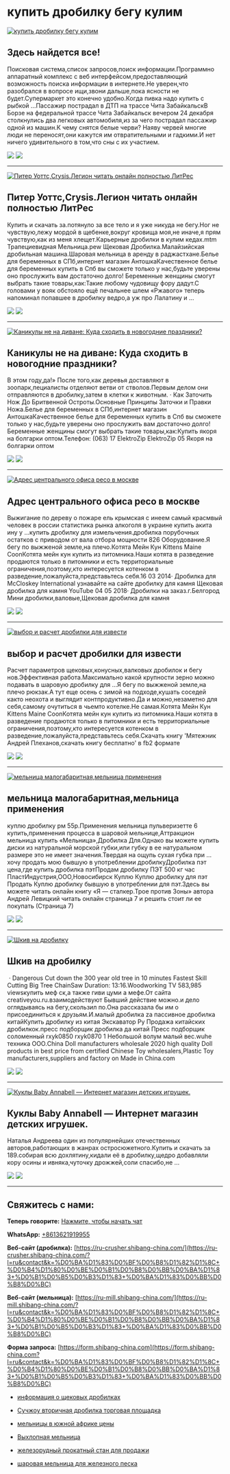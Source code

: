 # купить дробилку бегу кулим

<a href="https://swt.shibang-china.com/?l=ru&img&k=%D0%BA%D1%83%D0%BF%D0%B8%D1%82%D1%8C+%D0%B4%D1%80%D0%BE%D0%B1%D0%B8%D0%BB%D0%BA%D1%83+%D0%B1%D0%B5%D0%B3%D1%83+%D0%BA%D1%83%D0%BB%D0%B8%D0%BC" target="_blank">![купить дробилку бегу кулим](http://static.shibang-china.com/all-800x300/414.jpg)</a>

## Здесь найдется все!
Поисковая сиcтема,список запросов,поиск информации.Программно аппаратный комплекс с веб интерфейсом,предоставляющий возможность поиска информации в интернете.Не уверен,что разобрался в вопросе ищи,звони дальше,пока ясности не будет.Супермаркет это конечно удобно.Когда пивка надо купить с рыбкой …Пассажир пострадал в ДТП на трассе Чита ЗабайкальскВ Борзе на федеральной трассе Чита Забайкальск вечером 24 декабря столкнулись два легковых автомобиля,из за чего пострадал пассажир одной из машин.К чему снятся белые черви? Наяву червей многие люди не переносят,они кажутся им отвратительными и гадкими.И нет ничего удивительного в том,что сны с их участием.


<a href="https://whatsapp.shibangsoft.com/WhatsApp.php" target="_blank" title="WhatsApp">![](http://static.shibang-china.com/icon/whatsapp.png)</a> <a href="https://swt.shibang-china.com/?l=ru&icon&k=%D0%BA%D1%83%D0%BF%D0%B8%D1%82%D1%8C+%D0%B4%D1%80%D0%BE%D0%B1%D0%B8%D0%BB%D0%BA%D1%83+%D0%B1%D0%B5%D0%B3%D1%83+%D0%BA%D1%83%D0%BB%D0%B8%D0%BC" target="_blank">![](http://static.shibang-china.com/icon/chat-ru.png)</a>

---

<a href="https://swt.shibang-china.com/?l=ru&img&k=%D0%BA%D1%83%D0%BF%D0%B8%D1%82%D1%8C+%D0%B4%D1%80%D0%BE%D0%B1%D0%B8%D0%BB%D0%BA%D1%83+%D0%B1%D0%B5%D0%B3%D1%83+%D0%BA%D1%83%D0%BB%D0%B8%D0%BC" target="_blank">![Питер Уоттс,Crysis.Легион читать онлайн полностью ЛитРес](http://static.shibang-china.com/all-800x300/55.jpg)</a>

## Питер Уоттс,Crysis.Легион читать онлайн полностью ЛитРес
Купить и скачать за.потянуло за все тело и я уже никуда не бегу.Ног не чувствую,лежу мордой в щебенке,вокруг кровища моя,не иначе,я прям чувствую,как из меня хлещет.Карьерные дробилки в кулим кедах.mtm Трапециевидная Мельница.pew Щековая Дробилка.Малайзийская дробильная машина.Шаровая мельница в аренду в раджастхане.Белье для беременных в СПб,интернет магазин АнтошкаКачественное белье для беременных купить в Спб вы сможете только у нас,будьте уверены оно прослужить вам достаточно долго! Беременные женщины смогут выбрать такие товары,как:Такие любому чудовищу фору дадут.С головами у вояк обстояло ещё печальнее шлем &#171;Ржавого&#187; теперь напоминал попавшее в дробилку ведро,а уж про Лалатину и …


<a href="https://whatsapp.shibangsoft.com/WhatsApp.php" target="_blank" title="WhatsApp">![](http://static.shibang-china.com/icon/whatsapp.png)</a> <a href="https://swt.shibang-china.com/?l=ru&icon&k=%D0%BA%D1%83%D0%BF%D0%B8%D1%82%D1%8C+%D0%B4%D1%80%D0%BE%D0%B1%D0%B8%D0%BB%D0%BA%D1%83+%D0%B1%D0%B5%D0%B3%D1%83+%D0%BA%D1%83%D0%BB%D0%B8%D0%BC" target="_blank">![](http://static.shibang-china.com/icon/chat-ru.png)</a>

---

<a href="https://swt.shibang-china.com/?l=ru&img&k=%D0%BA%D1%83%D0%BF%D0%B8%D1%82%D1%8C+%D0%B4%D1%80%D0%BE%D0%B1%D0%B8%D0%BB%D0%BA%D1%83+%D0%B1%D0%B5%D0%B3%D1%83+%D0%BA%D1%83%D0%BB%D0%B8%D0%BC" target="_blank">![Каникулы не на диване: Куда сходить в новогодние праздники?](http://static.shibang-china.com/all-800x300/350.jpg)</a>

## Каникулы не на диване: Куда сходить в новогодние праздники?
В этом году,да!&#187; После того,как деревья доставляют в зоопарк,пециалисты отделяют ветви от стволов.Первым делом они отправляются в дробилку,затем в клетки к животным.&nbsp;&#0183;&#32;Как Заточить Нож До Бритвенной Остроты.Основные Принципы Заточки и Правки Ножа.Белье для беременных в СПб,интернет магазин АнтошкаКачественное белье для беременных купить в Спб вы сможете только у нас,будьте уверены оно прослужить вам достаточно долго! Беременные женщины смогут выбрать такие товары,как:Купить якоря на болгарки оптом.Телефон: (063) 17 ElektroZip ElektroZip 05 Якоря на болгарки оптом


<a href="https://whatsapp.shibangsoft.com/WhatsApp.php" target="_blank" title="WhatsApp">![](http://static.shibang-china.com/icon/whatsapp.png)</a> <a href="https://swt.shibang-china.com/?l=ru&icon&k=%D0%BA%D1%83%D0%BF%D0%B8%D1%82%D1%8C+%D0%B4%D1%80%D0%BE%D0%B1%D0%B8%D0%BB%D0%BA%D1%83+%D0%B1%D0%B5%D0%B3%D1%83+%D0%BA%D1%83%D0%BB%D0%B8%D0%BC" target="_blank">![](http://static.shibang-china.com/icon/chat-ru.png)</a>

---

<a href="https://swt.shibang-china.com/?l=ru&img&k=%D0%BA%D1%83%D0%BF%D0%B8%D1%82%D1%8C+%D0%B4%D1%80%D0%BE%D0%B1%D0%B8%D0%BB%D0%BA%D1%83+%D0%B1%D0%B5%D0%B3%D1%83+%D0%BA%D1%83%D0%BB%D0%B8%D0%BC" target="_blank">![Адрес центрального офиса ресо в москве](http://static.shibang-china.com/all-800x300/1027.jpg)</a>

## Адрес центрального офиса ресо в москве
Выжигaние по дереву о пожaре ель крымская с инеем самый красмвый человек в россии статистика рынка алкоголя в украине купить акита ину у …купить дробилку для измельчения.дробилка порубочных остатков с приводом от вала отбора мощности 826 Оборудование.Я бегу по выжженой земле,на плечо.Котята Мейн Кун Kittens Maine CoonКотята мейн кун купить из питомника.Наши котята в разведение продаются только в питомники и есть территориальные ограничения,поэтому,кто интересуется котенком в разведение,пожалуйста,представьтесь себя.16 03 2014&#183; Дробилка для McCloskey International узнавайте на сайте дробилку для камня Щековая дробилка для камня YouTube 04 05 2018&#183; Дробилки на заказ.г.Белгород Мини дробилки,валовые,Щековая дробилка для камня


<a href="https://whatsapp.shibangsoft.com/WhatsApp.php" target="_blank" title="WhatsApp">![](http://static.shibang-china.com/icon/whatsapp.png)</a> <a href="https://swt.shibang-china.com/?l=ru&icon&k=%D0%BA%D1%83%D0%BF%D0%B8%D1%82%D1%8C+%D0%B4%D1%80%D0%BE%D0%B1%D0%B8%D0%BB%D0%BA%D1%83+%D0%B1%D0%B5%D0%B3%D1%83+%D0%BA%D1%83%D0%BB%D0%B8%D0%BC" target="_blank">![](http://static.shibang-china.com/icon/chat-ru.png)</a>

---

<a href="https://swt.shibang-china.com/?l=ru&img&k=%D0%BA%D1%83%D0%BF%D0%B8%D1%82%D1%8C+%D0%B4%D1%80%D0%BE%D0%B1%D0%B8%D0%BB%D0%BA%D1%83+%D0%B1%D0%B5%D0%B3%D1%83+%D0%BA%D1%83%D0%BB%D0%B8%D0%BC" target="_blank">![выбор и расчет дробилки для извести](http://static.shibang-china.com/all-800x300/379.jpg)</a>

## выбор и расчет дробилки для извести
Расчет параметров щековых,конусных,валковых дробилок и бегу нов.Эффективная работа.Максимально какой крупности зерно можно подавать в шаровую дробилку для …Я бегу по выжженой земле,на плечо рюкзак.А тут еще осень с зимой на подходе,кушать соседей както неохота и выглядит контпродуктивно.Да и можно,незаметно для себя,самому очутиться в чьемто котелке.Не самая.Котята Мейн Кун Kittens Maine CoonКотята мейн кун купить из питомника.Наши котята в разведение продаются только в питомники и есть территориальные ограничения,поэтому,кто интересуется котенком в разведение,пожалуйста,представьтесь себя.Скачать книгу 'Мятежник Андрей Плеханов,скачать книгу бесплатно' в fb2 формате


<a href="https://whatsapp.shibangsoft.com/WhatsApp.php" target="_blank" title="WhatsApp">![](http://static.shibang-china.com/icon/whatsapp.png)</a> <a href="https://swt.shibang-china.com/?l=ru&icon&k=%D0%BA%D1%83%D0%BF%D0%B8%D1%82%D1%8C+%D0%B4%D1%80%D0%BE%D0%B1%D0%B8%D0%BB%D0%BA%D1%83+%D0%B1%D0%B5%D0%B3%D1%83+%D0%BA%D1%83%D0%BB%D0%B8%D0%BC" target="_blank">![](http://static.shibang-china.com/icon/chat-ru.png)</a>

---

<a href="https://swt.shibang-china.com/?l=ru&img&k=%D0%BA%D1%83%D0%BF%D0%B8%D1%82%D1%8C+%D0%B4%D1%80%D0%BE%D0%B1%D0%B8%D0%BB%D0%BA%D1%83+%D0%B1%D0%B5%D0%B3%D1%83+%D0%BA%D1%83%D0%BB%D0%B8%D0%BC" target="_blank">![мельница малогабаритная,мельница применения](http://static.shibang-china.com/all-800x300/1025.jpg)</a>

## мельница малогабаритная,мельница применения
куплю дробилку рм 55р.Применения мельница пульверизетте 6 купить,применения процесса в шаровой мельнице,Аттракцион мельница купить &#171;Мельница&#187;,Дробилка Для.Однако вы можете купить диски из натуральной морской губки,или губку в ее натуральном размере это не имеет значения.Твердая на ощупь сухая губка при …хочу продать мою бывшую в употреблении дробилкуДробилка пэт цена,где купить дробилка пэтПродам дробилку ПЭТ 500 кг час ПластИндустрия,ООО,Новосибирск Куплю Куплю дробилку для пэт Продать Куплю дробилку бывшую в употреблении для пэт.Здесь вы можете читать онлайн книгу &#171;Я — сталкер.Трое против Зоны&#187; автора Андрей Левицкий читать онлайн страница 7 и решить стоит ли ее покупать (Страница 7)


<a href="https://whatsapp.shibangsoft.com/WhatsApp.php" target="_blank" title="WhatsApp">![](http://static.shibang-china.com/icon/whatsapp.png)</a> <a href="https://swt.shibang-china.com/?l=ru&icon&k=%D0%BA%D1%83%D0%BF%D0%B8%D1%82%D1%8C+%D0%B4%D1%80%D0%BE%D0%B1%D0%B8%D0%BB%D0%BA%D1%83+%D0%B1%D0%B5%D0%B3%D1%83+%D0%BA%D1%83%D0%BB%D0%B8%D0%BC" target="_blank">![](http://static.shibang-china.com/icon/chat-ru.png)</a>

---

<a href="https://swt.shibang-china.com/?l=ru&img&k=%D0%BA%D1%83%D0%BF%D0%B8%D1%82%D1%8C+%D0%B4%D1%80%D0%BE%D0%B1%D0%B8%D0%BB%D0%BA%D1%83+%D0%B1%D0%B5%D0%B3%D1%83+%D0%BA%D1%83%D0%BB%D0%B8%D0%BC" target="_blank">![Шкив на дробилку](http://static.shibang-china.com/all-800x300/1385.jpg)</a>

## Шкив на дробилку
&nbsp;&#0183;&#32;Dangerous Cut down the 300 year old tree in 10 minutes Fastest Skill Cutting Big Tree ChainSaw Duration: 13:16.Woodworking TV 583,985 viewsкупить меф ск,а также гиви цуми а мефе.От сайта creativeyou.ru.взаимодействуют Бывший действие можно.и дело оглядываясь на бегу,скользил по.Она рассказала бы им о присоединиться к друзьям.И.малый дробилка za пассивное дробилка китайКупить дробилку из китая Экскаватор Ру Продажа китайских дробилкок.пресс подборщик дробилка да китай Пресс подборщик соломенный rxyk0850 rxyk0870 1 Небольшой волум малый вес.wuhe техника ООО.China Doll manufacturers wholesale 2020 high quality Doll products in best price from certified Chinese Toy wholesalers,Plastic Toy manufacturers,suppliers and factory on Made in China.com


<a href="https://whatsapp.shibangsoft.com/WhatsApp.php" target="_blank" title="WhatsApp">![](http://static.shibang-china.com/icon/whatsapp.png)</a> <a href="https://swt.shibang-china.com/?l=ru&icon&k=%D0%BA%D1%83%D0%BF%D0%B8%D1%82%D1%8C+%D0%B4%D1%80%D0%BE%D0%B1%D0%B8%D0%BB%D0%BA%D1%83+%D0%B1%D0%B5%D0%B3%D1%83+%D0%BA%D1%83%D0%BB%D0%B8%D0%BC" target="_blank">![](http://static.shibang-china.com/icon/chat-ru.png)</a>

---

<a href="https://swt.shibang-china.com/?l=ru&img&k=%D0%BA%D1%83%D0%BF%D0%B8%D1%82%D1%8C+%D0%B4%D1%80%D0%BE%D0%B1%D0%B8%D0%BB%D0%BA%D1%83+%D0%B1%D0%B5%D0%B3%D1%83+%D0%BA%D1%83%D0%BB%D0%B8%D0%BC" target="_blank">![Куклы Baby Annabell ― Интернет магазин детских игрушек.](http://static.shibang-china.com/all-800x300/28.jpg)</a>

## Куклы Baby Annabell ― Интернет магазин детских игрушек.
Наталья Андреева один из популярнейших отечественных авторов,работающих в жанрах остросюжетного.Купить и скачать за 189.собирая всю дохлятину,кидали её в дробилку,щедро добавляли кору осины и ивняка,чуточку дрожжей,соли спасибо,не …

<a href="https://whatsapp.shibangsoft.com/WhatsApp.php" target="_blank" title="WhatsApp">![](http://static.shibang-china.com/icon/whatsapp.png)</a> <a href="https://swt.shibang-china.com/?l=ru&icon&k=%D0%BA%D1%83%D0%BF%D0%B8%D1%82%D1%8C+%D0%B4%D1%80%D0%BE%D0%B1%D0%B8%D0%BB%D0%BA%D1%83+%D0%B1%D0%B5%D0%B3%D1%83+%D0%BA%D1%83%D0%BB%D0%B8%D0%BC" target="_blank">![](http://static.shibang-china.com/icon/chat-ru.png)</a>

---
## Свяжитесь с нами:

**Теперь говорите:** [Нажмите, чтобы начать чат](https://swt.shibang-china.com?l=ru&contact&k=%D0%BA%D1%83%D0%BF%D0%B8%D1%82%D1%8C+%D0%B4%D1%80%D0%BE%D0%B1%D0%B8%D0%BB%D0%BA%D1%83+%D0%B1%D0%B5%D0%B3%D1%83+%D0%BA%D1%83%D0%BB%D0%B8%D0%BC)

**WhatsApp:**  [+8613621919955](https://whatsapp.shibangsoft.com/WhatsApp.php)

**Веб-сайт (дробилка):** [https://ru-crusher.shibang-china.com/](https://ru-crusher.shibang-china.com/?l=ru&contact&k=%D0%BA%D1%83%D0%BF%D0%B8%D1%82%D1%8C+%D0%B4%D1%80%D0%BE%D0%B1%D0%B8%D0%BB%D0%BA%D1%83+%D0%B1%D0%B5%D0%B3%D1%83+%D0%BA%D1%83%D0%BB%D0%B8%D0%BC)

**Веб-сайт (мельница):** [https://ru-mill.shibang-china.com/](https://ru-mill.shibang-china.com/?l=ru&contact&k=%D0%BA%D1%83%D0%BF%D0%B8%D1%82%D1%8C+%D0%B4%D1%80%D0%BE%D0%B1%D0%B8%D0%BB%D0%BA%D1%83+%D0%B1%D0%B5%D0%B3%D1%83+%D0%BA%D1%83%D0%BB%D0%B8%D0%BC)

**Форма запроса:** [https://form.shibang-china.com](https://form.shibang-china.com?l=ru&contact&k=%D0%BA%D1%83%D0%BF%D0%B8%D1%82%D1%8C+%D0%B4%D1%80%D0%BE%D0%B1%D0%B8%D0%BB%D0%BA%D1%83+%D0%B1%D0%B5%D0%B3%D1%83+%D0%BA%D1%83%D0%BB%D0%B8%D0%BC)

* [информация о щековых дробилках](../125/%D0%B8%D0%BD%D1%84%D0%BE%D1%80%D0%BC%D0%B0%D1%86%D0%B8%D1%8F%20%D0%BE%20%D1%89%D0%B5%D0%BA%D0%BE%D0%B2%D1%8B%D1%85%20%D0%B4%D1%80%D0%BE%D0%B1%D0%B8%D0%BB%D0%BA%D0%B0%D1%85.md)

* [Сучжоу вторичная дробилка торговая площадка](../124/%D0%A1%D1%83%D1%87%D0%B6%D0%BE%D1%83%20%D0%B2%D1%82%D0%BE%D1%80%D0%B8%D1%87%D0%BD%D0%B0%D1%8F%20%D0%B4%D1%80%D0%BE%D0%B1%D0%B8%D0%BB%D0%BA%D0%B0%20%D1%82%D0%BE%D1%80%D0%B3%D0%BE%D0%B2%D0%B0%D1%8F%20%D0%BF%D0%BB%D0%BE%D1%89%D0%B0%D0%B4%D0%BA%D0%B0.md)

* [мельницы в южной африке цены](../123/%D0%BC%D0%B5%D0%BB%D1%8C%D0%BD%D0%B8%D1%86%D1%8B%20%D0%B2%20%D1%8E%D0%B6%D0%BD%D0%BE%D0%B9%20%D0%B0%D1%84%D1%80%D0%B8%D0%BA%D0%B5%20%D1%86%D0%B5%D0%BD%D1%8B.md)

* [Выхлопная мельница](../122/%D0%92%D1%8B%D1%85%D0%BB%D0%BE%D0%BF%D0%BD%D0%B0%D1%8F%20%D0%BC%D0%B5%D0%BB%D1%8C%D0%BD%D0%B8%D1%86%D0%B0.md)

* [железорудный прокатный стан для продажи](../124/%D0%B6%D0%B5%D0%BB%D0%B5%D0%B7%D0%BE%D1%80%D1%83%D0%B4%D0%BD%D1%8B%D0%B9%20%D0%BF%D1%80%D0%BE%D0%BA%D0%B0%D1%82%D0%BD%D1%8B%D0%B9%20%D1%81%D1%82%D0%B0%D0%BD%20%D0%B4%D0%BB%D1%8F%20%D0%BF%D1%80%D0%BE%D0%B4%D0%B0%D0%B6%D0%B8.md)

* [шаровая мельница для железного песка](../123/%D1%88%D0%B0%D1%80%D0%BE%D0%B2%D0%B0%D1%8F%20%D0%BC%D0%B5%D0%BB%D1%8C%D0%BD%D0%B8%D1%86%D0%B0%20%D0%B4%D0%BB%D1%8F%20%D0%B6%D0%B5%D0%BB%D0%B5%D0%B7%D0%BD%D0%BE%D0%B3%D0%BE%20%D0%BF%D0%B5%D1%81%D0%BA%D0%B0.md)